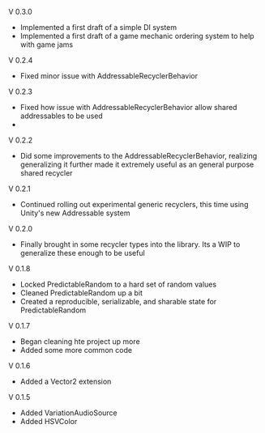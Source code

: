 V 0.3.0

- Implemented a first draft of a simple DI system
- Implemented a first draft of a game mechanic ordering system to help with game jams

V 0.2.4

- Fixed minor issue with AddressableRecyclerBehavior

V 0.2.3

- Fixed how issue with AddressableRecyclerBehavior allow shared addressables to be used
- 
V 0.2.2

- Did some improvements to the AddressableRecyclerBehavior, realizing generalizing it further made it extremely useful
as an general purpose shared recycler

V 0.2.1

- Continued rolling out experimental generic recyclers, this time using Unity's new Addressable system

V 0.2.0

- Finally brought in some recycler types into the library. Its a WIP to generalize these enough to be useful

V 0.1.8

- Locked PredictableRandom to a hard set of random values
- Cleaned PredictableRandom up a bit
- Created a reproducible, serializable, and sharable state for PredictableRandom 

V 0.1.7

- Began cleaning hte project up more
- Added some more common code

V 0.1.6

- Added a Vector2 extension

V 0.1.5

- Added VariationAudioSource
- Added HSVColor